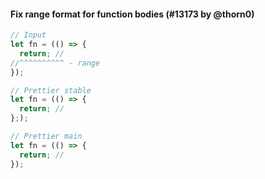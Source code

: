 #### Fix range format for function bodies (#13173 by @thorn0)

<!-- prettier-ignore -->
```jsx
// Input
let fn = (() => {
  return; //
//^^^^^^^^^^ - range
});

// Prettier stable
let fn = (() => {
  return; //
};);

// Prettier main
let fn = (() => {
  return; //
});
```
